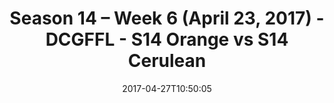 ---
title: Season 14 – Week 6 (April 23, 2017) - DCGFFL - S14 Orange vs S14 Cerulean
teams-score:
- team: _teams/s14-orange.md
  score: 32
- team: _teams/s14-cerulean.md
  score: 19
mvp: Mckinney, Bornmann
game-ball: Mertens, Lane
season: 14
week: 6
date: '2017-04-27T10:50:05'
pageid: season-14-week-6-april-23-2017-5101-vs-5092
---